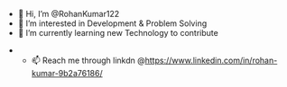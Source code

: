 - 👋 Hi, I’m @RohanKumar122
- 👀 I’m interested in Development & Problem Solving
- 🌱 I’m currently learning new Technology to contribute
<!-- - 💞️ I’m looking to collaborate on ... -->
<!-- - 📫 How to reach me ... -->
- - 📫 Reach me through linkdn @https://www.linkedin.com/in/rohan-kumar-9b2a76186/

<!-- -
RohanKumar122/RohanKumar122 is a ✨ special ✨ repository because its `README.md` (this file) appears on your GitHub profile.
You can click the Preview link to take a look at your changes.
- -->
